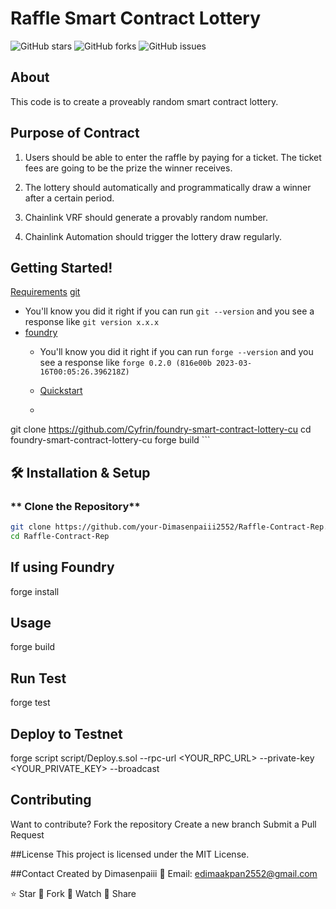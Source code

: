 
# Raffle Smart Contract Lottery

![GitHub stars](https://img.shields.io/github/stars/Dimasenpaiii2552/Dima-Rep?style=social)
![GitHub forks](https://img.shields.io/github/forks/Dimasenpaiii2552/Dima-Rep?style=social)
![GitHub issues](https://img.shields.io/github/issues/Dimasenpaiii2552/Dima-Rep)

## About

This code is to create a proveably random smart contract lottery.

## Purpose of Contract

1. Users should be able to enter the raffle by paying for a ticket. The ticket fees are going to be the prize the winner receives.
2. The lottery should automatically and programmatically draw a winner after a certain period.
3. Chainlink VRF should generate a provably random number.

4. Chainlink Automation should trigger the lottery draw regularly.
   

## Getting Started!
[Requirements](#requirements)
[git](https://git-scm.com/book/en/v2/Getting-Started-Installing-Git)
  - You'll know you did it right if you can run `git --version` and you see a response like `git version x.x.x`
- [foundry](https://getfoundry.sh/)
  - You'll know you did it right if you can run `forge --version` and you see a response like `forge 0.2.0 (816e00b 2023-03-16T00:05:26.396218Z)`
  - [Quickstart](#quickstart)
  
  - ```
git clone https://github.com/Cyfrin/foundry-smart-contract-lottery-cu
cd foundry-smart-contract-lottery-cu
forge build
    ```


## 🛠 Installation & Setup

### ** Clone the Repository**
```bash
git clone https://github.com/your-Dimasenpaiii2552/Raffle-Contract-Rep.git
cd Raffle-Contract-Rep
```
## If using Foundry
forge install

## Usage
forge build

## Run Test
forge test

## Deploy to Testnet
forge script script/Deploy.s.sol --rpc-url <YOUR_RPC_URL> --private-key <YOUR_PRIVATE_KEY> --broadcast


## Contributing
Want to contribute?
Fork the repository
Create a new branch
Submit a Pull Request

##License
This project is licensed under the MIT License.

##Contact
Created by Dimasenpaiii
📧 Email: edimaakpan2552@gmail.com

⭐ Star 🌟 Fork 🍴 Watch 👀 Share
